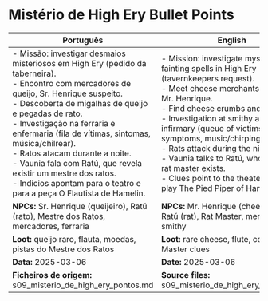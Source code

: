 # Mistério de High Ery  Bullet Points

| Português                                                                                                                                                                                                                                                                                                                                                                                                                                                                              | English                                                                                                                                                                                                                                                                                                                                                                                                                                                   |
| -------------------------------------------------------------------------------------------------------------------------------------------------------------------------------------------------------------------------------------------------------------------------------------------------------------------------------------------------------------------------------------------------------------------------------------------------------------------------------------- | --------------------------------------------------------------------------------------------------------------------------------------------------------------------------------------------------------------------------------------------------------------------------------------------------------------------------------------------------------------------------------------------------------------------------------------------------------- |
| - Missão: investigar desmaios misteriosos em High Ery (pedido da taberneira).<br>- Encontro com mercadores de queijo, Sr. Henrique suspeito.<br>- Descoberta de migalhas de queijo e pegadas de rato.<br>- Investigação na ferraria e enfermaria (fila de vítimas, sintomas, música/chilrear).<br>- Ratos atacam durante a noite.<br>- Vaunia fala com Ratú, que revela existir um mestre dos ratos.<br>- Indícios apontam para o teatro e para a peça O Flautista de Hamelin.<br> | - Mission: investigate mysterious fainting spells in High Ery (tavernkeepers request).<br>- Meet cheese merchants, suspect Mr. Henrique.<br>- Find cheese crumbs and rat tracks.<br>- Investigation at smithy and infirmary (queue of victims, symptoms, music/chirping).<br>- Rats attack during the night.<br>- Vaunia talks to Ratú, who reveals a rat master exists.<br>- Clues point to the theater and the play The Pied Piper of Hamelin.<br> |
| **NPCs:** Sr. Henrique (queijeiro), Ratú (rato), Mestre dos Ratos, mercadores, ferraria                                                                                                                                                                                                                                                                                                                                                                                                | **NPCs:** Mr. Henrique (cheese seller), Ratú (rat), Rat Master, merchants, smithy                                                                                                                                                                                                                                                                                                                                                                         |
| **Loot:** queijo raro, flauta, moedas, pistas do Mestre dos Ratos                                                                                                                                                                                                                                                                                                                                                                                                                      | **Loot:** rare cheese, flute, coins, Rat Master clues                                                                                                                                                                                                                                                                                                                                                                                                     |
| **Data:** 2025-03-06                                                                                                                                                                                                                                                                                                                                                                                                                                                                   | **Date:** 2025-03-06                                                                                                                                                                                                                                                                                                                                                                                                                                      |
| **Ficheiros de origem:** s09_misterio_de_high_ery_pontos.md                                                                                                                                                                                                                                                                                                                                                                                                                            | **Source files:** s09_misterio_de_high_ery_pontos.md                                                                                                                                                                                                                                                                                                                                                                                                      |


















